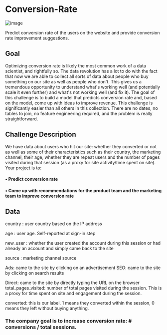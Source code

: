 # Conversion-Rate
![image](https://user-images.githubusercontent.com/91350558/208845303-094c7f8b-1d0b-4062-a69a-cac42ffb3b9e.png)

Predict conversion rate of the users on the website and provide conversion rate improvement suggestions.

## Goal

Optimizing conversion rate is likely the most common work of a data scientist, and rightfully so. The data revolution has a lot to do with the fact that now we are able to collect all sorts of data about people who buy something on our site as well as people who don't. This gives us a tremendous opportunity to understand what's working well (and potentially scale it even further) and what's not working well (and fix it).
The goal of this challenge is to build a model that predicts conversion rate and, based on the model, come up with ideas to improve revenue.
This challenge is significantly easier than all others in this collection. There are no dates, no tables to join, no feature engineering required, and the problem is really straightforward.

## Challenge Description

We have data about users who hit our site: whether they converted or not as well as some of their characteristics such as their country, the marketing channel, their age, whether they are repeat users and the number of pages visited during that session (as a proxy for site activity/time spent on site).
Your project is to:

#### •	Predict conversion rate
#### •	Come up with recommendations for the product team and the marketing team to improve conversion rate

## Data 

country : user country based on the IP address

age : user age. Self-reported at sign-in step

new_user : whether the user created the account during this session or had already an account and simply came back to the site

source : marketing channel source

Ads: came to the site by clicking on an advertisement SEO: came to the site by clicking on search results

Direct: came to the site by directly typing the URL on the browser total_pages_visited: number of total pages visited during the session. 
This is a proxy for time spent on site and engagement during the session.

converted: this is our label. 1 means they converted within the session, 0 means they left without buying anything. 

### The company goal is to increase conversion rate: # conversions / total sessions.
